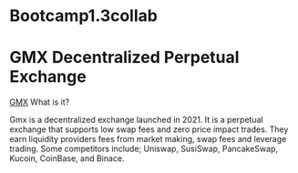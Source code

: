 # Bootcamp1.3collab

# GMX Decentralized Perpetual Exchange

[GMX](https://gmx.io/#/)
What is it?

Gmx is a decentralized exchange launched in 2021. It is a perpetual exchange that supports low swap fees and zero price impact trades. They  earn liquidity providers fees from market making, swap fees and leverage trading. Some competitors include; Uniswap, SusiSwap, PancakeSwap, Kucoin, CoinBase, and Binace.